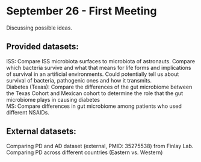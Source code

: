 # September 26 - First Meeting
Discussing possible ideas.

## Provided datasets: 
ISS: Compare ISS microbiota surfaces to microbiota of astronauts. Compare which bacteria survive and what that means for life forms and implications of survival in an artificial environments. Could potentially tell us about survival of bacteria, pathogenic ones and how it transmits. \
Diabetes (Texas): Compare the differences of the gut microbiome between the Texas Cohort and Mexican cohort to determine the role that the gut microbiome plays in causing diabetes \
MS: Compare differences in gut microbiome among patients who used different NSAIDs. 

## External datasets: 
Comparing PD and AD dataset (external, PMID: 35275538) from Finlay Lab. \
Comparing PD across different countries (Eastern vs. Western) 
